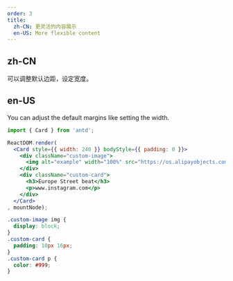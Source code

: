 ```yaml
---
order: 3
title:
  zh-CN: 更灵活的内容展示
  en-US: More flexible content
---
```


## zh-CN

可以调整默认边距，设定宽度。

## en-US

You can adjust the default margins like setting the width.

````jsx
import { Card } from 'antd';

ReactDOM.render(
  <Card style={{ width: 240 }} bodyStyle={{ padding: 0 }}>
    <div className="custom-image">
      <img alt="example" width="100%" src="https://os.alipayobjects.com/rmsportal/QBnOOoLaAfKPirc.png" />
    </div>
    <div className="custom-card">
      <h3>Europe Street beat</h3>
      <p>www.instagram.com</p>
    </div>
  </Card>
, mountNode);
````

````css
.custom-image img {
  display: block;
}
.custom-card {
  padding: 10px 16px;
}
.custom-card p {
  color: #999;
}
````
